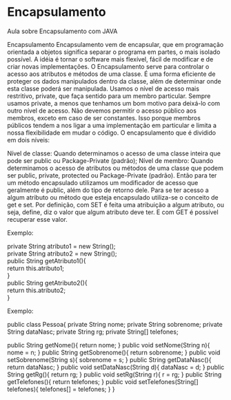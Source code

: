 # Encapsulamento
Aula sobre Encapsulamento com JAVA


Encapsulamento
Encapsulamento vem de encapsular, que em programação orientada a objetos significa separar o programa em partes, o mais isolado possível. A idéia é tornar o software mais flexível, fácil de modificar e de criar novas implementações. O Encapsulamento serve para controlar o acesso aos atributos e métodos de uma classe. É uma forma eficiente de proteger os dados manipulados dentro da classe, além de determinar onde esta classe poderá ser manipulada. Usamos o nível de acesso mais restritivo, private, que faça sentido para um membro particular. Sempre usamos private, a menos que tenhamos um bom motivo para deixá-lo com outro nível de acesso. Não devemos permitir o acesso público aos membros, exceto em caso de ser constantes. Isso porque membros públicos tendem a nos ligar a uma implementação em particular e limita a nossa flexibilidade em mudar o código. O encapsulamento que é dividido em dois níveis:

Nível de classe: Quando determinamos o acesso de uma classe inteira que pode ser public ou Package-Private (padrão);
Nível de membro: Quando determinamos o acesso de atributos ou métodos de uma classe que podem ser public, private, protected ou Package-Private (padrão).
Então para ter um método encapsulado utilizamos um modificador de acesso que geralmente é public, além do tipo de retorno dele. Para se ter acesso a algum atributo ou método que esteja encapsulado utiliza-se o conceito de get e set. Por definição, com SET é feita uma atribuição a algum atributo, ou seja, define, diz o valor que algum atributo deve ter. E  com GET é possível recuperar esse valor. 

Exemplo:

private String atributo1 = new String();  
private String atributo2 = new String();  
public String getAtributo1(){  
  return this.atributo1;  
}  
public String getAtributo2(){  
  return this.atributo2;  
} 
 
Exemplo:

public class Pessoa{
  private String nome;
  private String sobrenome;
  private String dataNasc;
  private String rg;
  private String[] telefones;
   
  public String getNome(){
    return nome;
  }
  public void setNome(String n){
    nome = n;
  }
  public String getSobrenome(){
    return sobrenome;
  }
  public void setSobrenome(String s){
    sobrenome = s;
  }
  public String getDataNasc(){
    return dataNasc;
  }
  public void setDataNasc(String d){
    dataNasc = d;
  }
  public String getRg(){
    return rg;
  }
  public void setRg(String r){
    r = rg;
  }
  public String getTelefones(){
    return telefones;
  }
  public void setTelefones(String[] telefones){
    telefones[] = telefones;
  }
}
